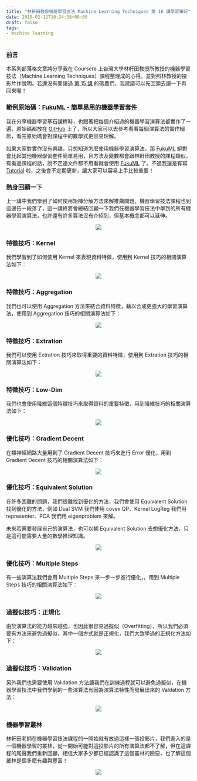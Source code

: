 ```yaml
---
title: "林軒田教授機器學習技法 Machine Learning Techniques 第 16 講學習筆記"
date: 2018-02-12T10:24:38+08:00
draft: false
tags:
- machine learning
---
```


### 前言

本系列部落格文章將分享我在 Coursera 上台灣大學林軒田教授所教授的機器學習技法（Machine Learning Techniques）課程整理成的心得，並對照林教授的投影片作說明。若還沒有閱讀過 [第 15 講](https://blog.fukuball.com/lin-xuan-tian-jiao-shou-ji-qi-xue-xi-ji-fa-machine-learning-techniques-di-15-jiang-xue-xi-bi-ji/) 的碼農們，我建議可以先回頭去讀一下再回來喔！

### 範例原始碼：[FukuML - 簡單易用的機器學習套件](https://github.com/fukuball/fuku-ml)

我在分享機器學習基石課程時，也跟著把每個介紹過的機器學習演算法都實作了一遍，原始碼都放在 [GitHub](https://github.com/fukuball/fuku-ml) 上了，所以大家可以去參考看看每個演算法的實作細節，看完原始碼會對課程中的數學式更容易理解。

如果大家對實作沒有興趣，只想知道怎麼使用機器學習演算法，那 [FukuML](https://github.com/fukuball/fuku-ml) 絕對會比起其他機器學習套件簡單易用，且方法及變數都會跟林軒田教授的課程類似，有看過課程的話，說不定連文件都不用看就會使用 [FukuML](https://github.com/fukuball/fuku-ml) 了。不過我還是有寫 [Tutorial](https://github.com/fukuball/FukuML-Tutorial) 啦，之後會不定期更新，讓大家可以容易上手比較重要！

### 熱身回顧一下

上一講中我們學到了如何使用矩陣分解方法來解推薦問題，機器學習技法課程也到這邊告一段落了，這一講終將會總結回顧一下我們在機器學習技法中學到的所有機器學習演算法，也許還有許多算法沒有介紹到，但基本概念都可以延伸。

<p style="text-align:center">
    <img src="http://static.obeobe.com/image/blog-image/Machine-Learning-Techniques-16-01.png">
</p>

### 特徵技巧：Kernel

我們學習到了如何使用 Kernel 來表現資料特徵，使用到 Kernel 技巧的相關演算法如下：

<p style="text-align:center">
    <img src="http://static.obeobe.com/image/blog-image/Machine-Learning-Techniques-16-02.png">
</p>

### 特徵技巧：Aggregation

我們也可以使用 Aggregation 方法來結合資料特徵，藉以合成更強大的學習演算法，使用到 Aggregation 技巧的相關演算法如下：

<p style="text-align:center">
    <img src="http://static.obeobe.com/image/blog-image/Machine-Learning-Techniques-16-03.png">
</p>

### 特徵技巧：Extration

我們可以使用 Extration 技巧來取得重要的資料特徵，使用到 Extration 技巧的相關演算法如下：

<p style="text-align:center">
    <img src="http://static.obeobe.com/image/blog-image/Machine-Learning-Techniques-16-04.png">
</p>

### 特徵技巧：Low-Dim

我們也會使用降維這個特徵技巧來取得資料的重要特徵，用到降維技巧的相關演算法如下：

<p style="text-align:center">
    <img src="http://static.obeobe.com/image/blog-image/Machine-Learning-Techniques-16-05.png">
</p>

### 優化技巧：Gradient Decent

在類神經網路大量用到了 Gradient Decent 技巧來進行 Error 優化，用到 Gradient Decent 技巧的相關演算法如下：

<p style="text-align:center">
    <img src="http://static.obeobe.com/image/blog-image/Machine-Learning-Techniques-16-06.png">
</p>

### 優化技巧：Equivalent Solution

在許多困難的問題，我們很難找到優化的方法，我們會使用 Equivalent Solution 找到優化的方法，例如 Dual SVM 我們使用 covex QP、Kernel LogReg 我們用 representer、PCA 我們用 eigenproblem 來解。

未來若需要發展自己的演算法，也可以朝 Equivalent Solution 去想優化方法，只是這可能需要大量的數學推理知識。

<p style="text-align:center">
    <img src="http://static.obeobe.com/image/blog-image/Machine-Learning-Techniques-16-07.png">
</p>

### 優化技巧：Multiple Steps

有一些演算法我們會用 Multiple Steps 來一步一步進行優化，，用到 Multiple Steps 技巧的相關演算法如下：

<p style="text-align:center">
    <img src="http://static.obeobe.com/image/blog-image/Machine-Learning-Techniques-16-08.png">
</p>

### 過擬似技巧：正規化

由於演算法的能力越來越強，也因此很容易過擬似（Overfitting），所以我們必須要有方法來避免過擬似，其中一個方式就是正規化，我們大致學過的正規化方法如下：

<p style="text-align:center">
    <img src="http://static.obeobe.com/image/blog-image/Machine-Learning-Techniques-16-09.png">
</p>

### 過擬似技巧：Validation

另外我們也需要使用 Validation 方法讓我們在訓練過程就可以避免過擬似，在機器學習技法中我們學到的一些演算法有因為演算法特性而發展出來的 Valdation 方法：

<p style="text-align:center">
    <img src="http://static.obeobe.com/image/blog-image/Machine-Learning-Techniques-16-10.png">
</p>

### 機器學習叢林

林軒田老師在機器學習技法課程的一開始就有放過這樣一張投影片，我們進入的是一個機器學習的叢林，從一開始可能對這投影片的所有演算法都不了解，但在這課程的尾聲我們重新回顧，相信大家多少都已經認識了這個叢林的險惡，也了解這個叢林是個多麽有趣與豐富！

<p style="text-align:center">
    <img src="http://static.obeobe.com/image/blog-image/Machine-Learning-Techniques-16-11.png">
</p>
